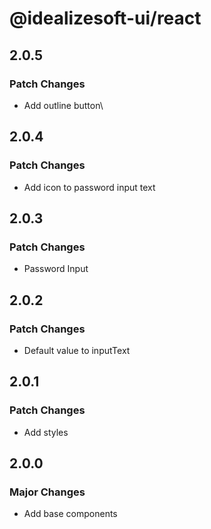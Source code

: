 # @idealizesoft-ui/react

## 2.0.5

### Patch Changes

- Add outline button\

## 2.0.4

### Patch Changes

- Add icon to password input text

## 2.0.3

### Patch Changes

- Password Input

## 2.0.2

### Patch Changes

- Default value to inputText

## 2.0.1

### Patch Changes

- Add styles

## 2.0.0

### Major Changes

- Add base components
